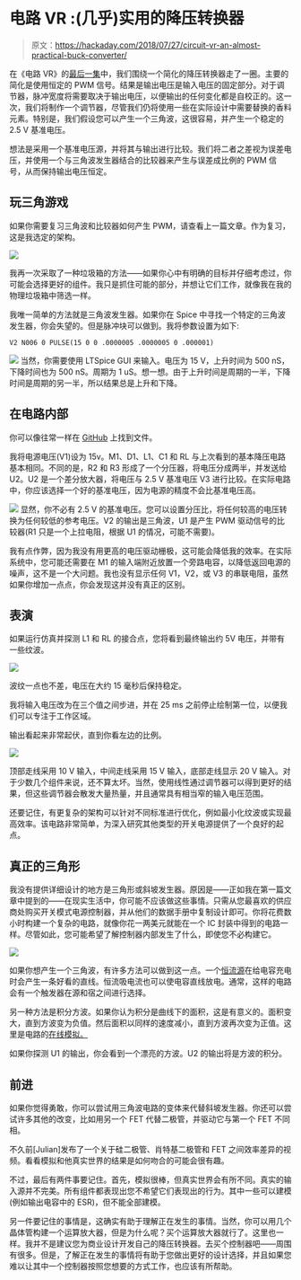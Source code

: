 # 电路 VR :(几乎)实用的降压转换器

> 原文：<https://hackaday.com/2018/07/27/circuit-vr-an-almost-practical-buck-converter/>

在《电路 VR》的[最后一集](http://hackaday.com/2018/07/06/circuit-vr-simple-buck-converters/)中，我们围绕一个简化的降压转换器走了一圈。主要的简化是使用恒定的 PWM 信号。结果是输出电压是输入电压的固定部分。对于调节器，脉冲宽度将需要取决于输出电压，以便输出的任何变化都是自校正的。这一次，我们将制作一个调节器，尽管我们仍将使用一些在实际设计中需要替换的香料元素。特别是，我们假设您可以产生一个三角波，这很容易，并产生一个稳定的 2.5 V 基准电压。

想法是采用一个基准电压源，并将其与输出进行比较。我们将二者之差视为误差电压，并使用一个与三角波发生器结合的比较器来产生与误差成比例的 PWM 信号，从而保持输出电压恒定。

## 玩三角游戏

如果你需要复习三角波和比较器如何产生 PWM，请查看上一篇文章。作为复习，这是我选定的架构。

[![](img/d49dc25b3ec56bab5de9a7138f078f43.png)](https://hackaday.com/wp-content/uploads/2018/06/smps.png)

我再一次采取了一种垃圾箱的方法——如果你心中有明确的目标并仔细考虑过，你可能会选择更好的组件。我只是抓住可能的部分，并想让它们工作，就像我在我的物理垃圾箱中筛选一样。

我唯一简单的方法就是三角波发生器。如果你在 Spice 中寻找一个特定的三角波发生器，你会失望的。但是脉冲块可以做到。我将参数设置为如下:

```
V2 N006 0 PULSE(15 0 0 .0000005 .0000005 0 .000001)
```

[![](img/bfa9ce35f1eee18ac7ade1b038f5e3f4.png)](https://hackaday.com/wp-content/uploads/2018/07/tri.png) 当然，你需要使用 LTSpice GUI 来输入。电压为 15 V，上升时间为 500 nS，下降时间也为 500 nS。周期为 1 uS。想一想。由于上升时间是周期的一半，下降时间是周期的另一半，所以结果总是上升和下降。

## 在电路内部

你可以像往常一样在 [GitHub](https://github.com/wd5gnr/circuitvr/tree/master/buck) 上找到文件。

我将电源电压(V1)设为 15v。M1、D1、L1、C1 和 RL 与上次看到的基本降压电路基本相同。不同的是，R2 和 R3 形成了一个分压器，将电压分成两半，并发送给 U2。U2 是一个差分放大器，将电压与 2.5 V 基准电压 V3 进行比较。在实际电路中，你应该选择一个好的基准电压，因为电源的精度不会比基准电压高。

[![](img/38b14f8fcb17bf2ece3761dd3e49c505.png)](https://hackaday.com/wp-content/uploads/2018/07/smsp0.png) 显然，你不必有 2.5 V 的基准电压。您可以设置分压比，将任何较高的电压转换为任何较低的参考电压。V2 的输出是三角波，U1 是产生 PWM 驱动信号的比较器(R1 只是一个上拉电阻，根据 U1 的情况，可能不需要)。

我有点作弊，因为我没有用更高的电压驱动栅极，这可能会降低我的效率。在实际系统中，您可能还需要在 M1 的输入端附近放置一个旁路电容，以降低返回电源的噪声，这不是一个大问题。我也没有显示任何 V1，V2，或 V3 的串联电阻，虽然如果你增加一点点，你会发现这并没有真正的区别。

## 表演

如果运行仿真并探测 L1 和 RL 的接合点，您将看到最终输出约 5V 电压，并带有一些纹波。

[![](img/fab6a05dd235f76ece7ff34639bd62d7.png)](https://hackaday.com/wp-content/uploads/2018/07/norm.png)

波纹一点也不差，电压在大约 15 毫秒后保持稳定。

我将输入电压改为在三个值之间步进，并在 25 ms 之前停止绘制第一位，以便我们可以专注于工作区域。

输出看起来非常起伏，直到你看左边的比例。

[![](img/c343b7ecaff5c0c59d558650fb7e51b7.png)](https://hackaday.com/wp-content/uploads/2018/07/plot.png)

顶部走线采用 10 V 输入，中间走线采用 15 V 输入，底部走线显示 20 V 输入。对于少数几个组件来说，还不算太坏。当然，使用线性通过调节器可以得到更好的结果，但这些调节器会散发大量热量，并且通常具有相当窄的输入电压范围。

还要记住，有更复杂的架构可以针对不同标准进行优化，例如最小化纹波或实现最高效率。该电路非常简单，为深入研究其他类型的开关电源提供了一个良好的起点。

## 真正的三角形

我没有提供详细设计的地方是三角形或斜坡发生器。原因是——正如我在第一篇文章中提到的——在现实生活中，你可能不应该做这些事情。只需从您最喜欢的供应商处购买开关模式电源控制器，并从他们的数据手册中复制设计即可。你将花费数小时构建一个复杂的电路，就像你花一两美元就能在一个 IC 封装中得到的电路一样。尽管如此，您可能希望了解控制器内部发生了什么，即使您不必构建它。

![](img/83750e1589204619fc05788f4dd7f0a0.png)

如果你想产生一个三角波，有许多方法可以做到这一点。一个[恒流源](https://hackaday.com/2018/05/03/circuit-vr-sink-or-swim-with-current-sources/)在给电容充电时会产生一条好看的直线。恒流吸电流也可以使电容直线放电。通常，这样的电路会有一个触发器在源和宿之间进行选择。

另一种方法是积分方波。如果你认为积分是曲线下的面积，这是有意义的。面积变大，直到方波变为负值。然后面积以同样的速度减小，直到方波再次变为正值。这里是电路的[在线模拟。](http://tinyurl.com/ybnh6os6)

如果你探测 U1 的输出，你会看到一个漂亮的方波。U2 的输出将是方波的积分。

## 前进

如果你觉得勇敢，你可以尝试用三角波电路的变体来代替斜坡发生器。你还可以尝试许多其他的改变，比如用另一个 FET 代替二极管，并驱动它与第一个 FET 不同相。

不久前[Julian]发布了一个关于硅二极管、肖特基二极管和 FET 之间效率差异的视频。看看模拟和他真实世界的结果是如何吻合的可能会很有趣。

不过，最后有两件事要记住。首先，模拟很棒，但真实世界会有所不同。真实的输入源并不完美。所有组件都表现出您不希望它们表现出的行为。其中一些可以建模(例如输出电容中的 ESR)，但不能全部建模。

另一件要记住的事情是，这确实有助于理解正在发生的事情。当然，你可以用几个晶体管构建一个运算放大器，但是为什么呢？买个运算放大器就行了。这里也一样。我并不是建议您为商业设计开发自己的降压转换器。去买个控制器吧——周围有很多。但是，了解正在发生的事情将有助于您做出更好的设计选择，并且如果您难以让其中一个控制器按照您想要的方式工作，也应该有所帮助。